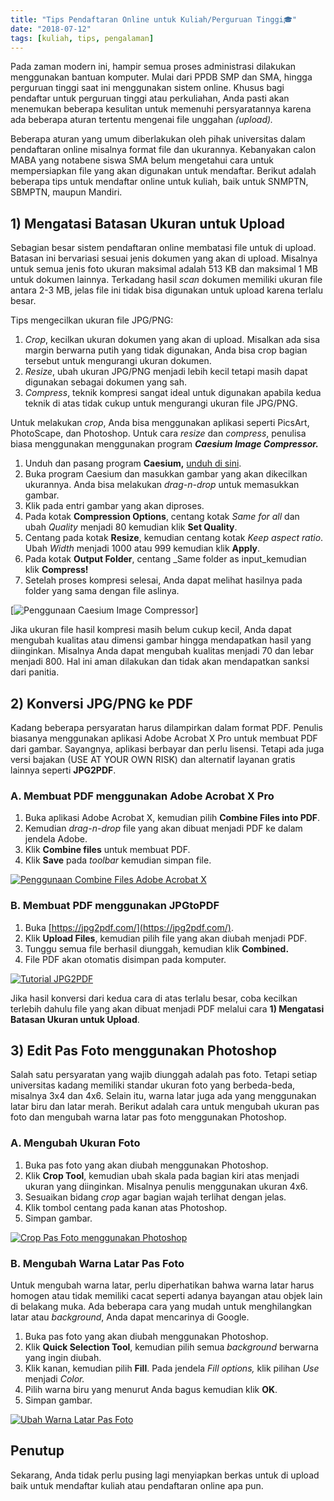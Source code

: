 ```yaml
---
title: "Tips Pendaftaran Online untuk Kuliah/Perguruan Tinggi🎓"
date: "2018-07-12"
tags: [kuliah, tips, pengalaman]
---
```


Pada zaman modern ini, hampir semua proses administrasi dilakukan menggunakan bantuan komputer. Mulai dari PPDB SMP dan SMA, hingga perguruan tinggi saat ini menggunakan sistem online. Khusus bagi pendaftar untuk perguruan tinggi atau perkuliahan, Anda pasti akan menemukan beberapa kesulitan untuk memenuhi persyaratannya karena ada beberapa aturan tertentu mengenai file unggahan _(upload)._

Beberapa aturan yang umum diberlakukan oleh pihak universitas dalam pendaftaran online misalnya format file dan ukurannya. Kebanyakan calon MABA yang notabene siswa SMA belum mengetahui cara untuk mempersiapkan file yang akan digunakan untuk mendaftar. Berikut adalah beberapa tips untuk mendaftar online untuk kuliah, baik untuk SNMPTN, SBMPTN, maupun Mandiri.

## 1) Mengatasi Batasan Ukuran untuk Upload

Sebagian besar sistem pendaftaran online membatasi file untuk di upload. Batasan ini bervariasi sesuai jenis dokumen yang akan di upload. Misalnya untuk semua jenis foto ukuran maksimal adalah 513 KB dan maksimal 1 MB untuk dokumen lainnya. Terkadang hasil _scan_ dokumen memiliki ukuran file antara 2-3 MB, jelas file ini tidak bisa digunakan untuk upload karena terlalu besar.

Tips mengecilkan ukuran file JPG/PNG:

1. _Crop_, kecilkan ukuran dokumen yang akan di upload. Misalkan ada sisa margin berwarna putih yang tidak digunakan, Anda bisa crop bagian tersebut untuk mengurangi ukuran dokumen.
2. _Resize_, ubah ukuran JPG/PNG menjadi lebih kecil tetapi masih dapat digunakan sebagai dokumen yang sah.
3. _Compress_, teknik kompresi sangat ideal untuk digunakan apabila kedua teknik di atas tidak cukup untuk mengurangi ukuran file JPG/PNG.

Untuk melakukan _crop_, Anda bisa menggunakan aplikasi seperti PicsArt, PhotoScape, dan Photoshop. Untuk cara _resize_ dan _compress_, penulisa biasa menggunakan menggunakan program _**Caesium Image Compressor.**_

1. Unduh dan pasang program **Caesium,** [unduh di sini](https://www.fosshub.com/Caesium-Image-Compressor.html).
2. Buka program Caesium dan masukkan gambar yang akan dikecilkan ukurannya. Anda bisa melakukan _drag-n-drop_ untuk memasukkan gambar.
3. Klik pada entri gambar yang akan diproses.
4. Pada kotak **Compression Options**, centang kotak _Same for all_ dan ubah _Quality_ menjadi 80 kemudian klik **Set Quality**.
5. Centang pada kotak **Resize**, kemudian centang kotak _Keep aspect ratio_. Ubah _Width_ menjadi 1000 atau 999 kemudian klik **Apply**.
6. Pada kotak **Output Folder**, centang _Same folder as input_kemudian klik **Compress!**
7. Setelah proses kompresi selesai, Anda dapat melihat hasilnya pada folder yang sama dengan file aslinya.

[![Penggunaan Caesium Image Compressor](/posts/2018-07-12/43311861012_972e1bd7eb_b.jpg)]

Jika ukuran file hasil kompresi masih belum cukup kecil, Anda dapat mengubah kualitas atau dimensi gambar hingga mendapatkan hasil yang diinginkan. Misalnya Anda dapat mengubah kualitas menjadi 70 dan lebar menjadi 800. Hal ini aman dilakukan dan tidak akan mendapatkan sanksi dari panitia.

## 2) Konversi JPG/PNG ke PDF

Kadang beberapa persyaratan harus dilampirkan dalam format PDF. Penulis biasanya menggunakan aplikasi Adobe Acrobat X Pro untuk membuat PDF dari gambar. Sayangnya, aplikasi berbayar dan perlu lisensi. Tetapi ada juga versi bajakan (USE AT YOUR OWN RISK) dan alternatif layanan gratis lainnya seperti **JPG2PDF**.

### A. Membuat PDF menggunakan Adobe Acrobat X Pro

1. Buka aplikasi Adobe Acrobat X, kemudian pilih **Combine Files into PDF**.
2. Kemudian _drag-n-drop_ file yang akan dibuat menjadi PDF ke dalam jendela Adobe.
3. Klik **Combine files** untuk membuat PDF.
4. Klik **Save** pada _toolbar_ kemudian simpan file.

[![Penggunaan Combine Files Adobe Acrobat X](/posts/2018-07-12/29490350168_d28c6ec422_b.jpg)](https://www.flickr.com/photos/158825251@N05/29490350168/in/dateposted-public/)

### B. Membuat PDF menggunakan JPGtoPDF

1. Buka [https://jpg2pdf.com/](https://jpg2pdf.com/).
2. Klik **Upload Files**, kemudian pilih file yang akan diubah menjadi PDF.
3. Tunggu semua file berhasil diunggah, kemudian klik **Combined.**
4. File PDF akan otomatis disimpan pada komputer.

[![Tutorial JPG2PDF](/posts/2018-07-12/42457176355_cc37453e18_b.jpg)](https://www.flickr.com/photos/158825251@N05/42457176355/in/dateposted-public/)

Jika hasil konversi dari kedua cara di atas terlalu besar, coba kecilkan terlebih dahulu file yang akan dibuat menjadi PDF melalui cara **1) Mengatasi Batasan Ukuran untuk Upload**.

## 3) Edit Pas Foto menggunakan Photoshop

Salah satu persyaratan yang wajib diunggah adalah pas foto. Tetapi setiap universitas kadang memiliki standar ukuran foto yang berbeda-beda, misalnya 3x4 dan 4x6. Selain itu, warna latar juga ada yang menggunakan latar biru dan latar merah. Berikut adalah cara untuk mengubah ukuran pas foto dan mengubah warna latar pas foto menggunakan Photoshop.

### A. Mengubah Ukuran Foto

1. Buka pas foto yang akan diubah menggunakan Photoshop.
2. Klik **Crop Tool**, kemudian ubah skala pada bagian kiri atas menjadi ukuran yang diinginkan. Misalnya penulis menggunakan ukuran 4x6.
3. Sesuaikan bidang _crop_ agar bagian wajah terlihat dengan jelas.
4. Klik tombol centang pada kanan atas Photoshop.
5. Simpan gambar.

[![Crop Pas Foto menggunakan Photoshop](/posts/2018-07-12/29490618508_6fe17a3f79_b.jpg)](https://www.flickr.com/photos/158825251@N05/29490618508/in/dateposted-public/)

### B. Mengubah Warna Latar Pas Foto

Untuk mengubah warna latar, perlu diperhatikan bahwa warna latar harus homogen atau tidak memiliki cacat seperti adanya bayangan atau objek lain di belakang muka. Ada beberapa cara yang mudah untuk menghilangkan latar atau _background_, Anda dapat mencarinya di Google.

1. Buka pas foto yang akan diubah menggunakan Photoshop.
2. Klik **Quick Selection Tool**, kemudian pilih semua _background_ berwarna yang ingin diubah.
3. Klik kanan, kemudian pilih **Fill**. Pada jendela _Fill options,_ klik pilihan _Use_ menjadi _Color._
4. Pilih warna biru yang menurut Anda bagus kemudian klik **OK**.
5. Simpan gambar.

[![Ubah Warna Latar Pas Foto](/posts/2018-07-12/29490747058_4d9d8812cd_b.jpg)](https://www.flickr.com/photos/158825251@N05/29490747058/in/dateposted-public/)

## Penutup

Sekarang, Anda tidak perlu pusing lagi menyiapkan berkas untuk di upload baik untuk mendaftar kuliah atau pendaftaran online apa pun.

